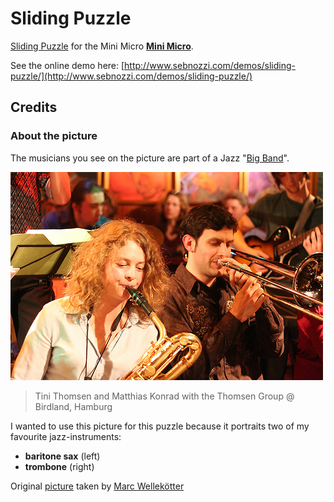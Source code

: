 # Sliding Puzzle

[Sliding Puzzle](http://en.wikipedia.org/wiki/Sliding_puzzle) for the Mini Micro [**Mini Micro**](https://miniscript.org/).

See the online demo here: [http://www.sebnozzi.com/demos/sliding-puzzle/](http://www.sebnozzi.com/demos/sliding-puzzle/)

## Credits

### About the picture

The musicians you see on the picture are part of a Jazz "[Big Band](http://en.wikipedia.org/wiki/Big_band)".

![image](readme-images/original_small.jpg)

> Tini Thomsen and Matthias Konrad 
> with the Thomsen Group @ Birdland, Hamburg

I wanted to use this picture for this puzzle because it portraits two of my favourite jazz-instruments: 

* **baritone sax** (left)
* **trombone** (right)

Original [picture](http://www.flickr.com/photos/mawel/2322324186/) taken by [Marc Wellekötter](http://www.flickr.com/photos/mawel/)

